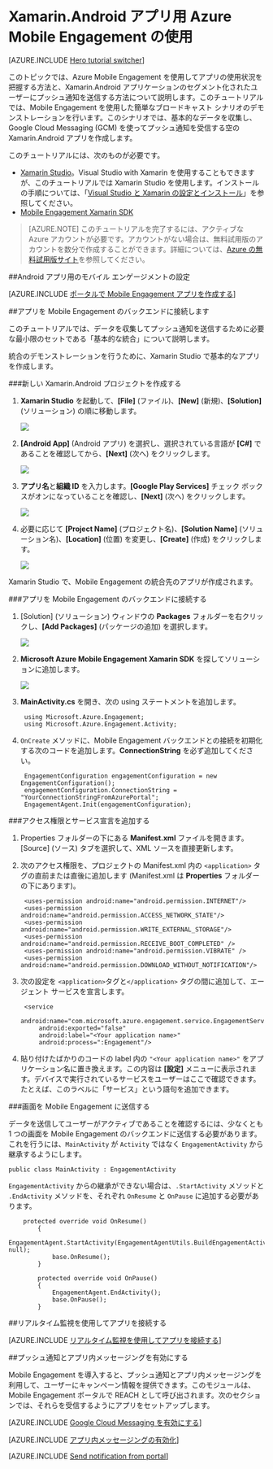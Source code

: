 <properties
	pageTitle="Xamarin.Android 用 Azure Mobile Engagement の使用"
	description="Xamarin.Android アプリの分析やプッシュ通知で Azure Mobile Engagement を使用する方法について説明します。"
	services="mobile-engagement"
	documentationCenter="xamarin"
	authors="piyushjo"
	manager=""
	editor="" />

<tags
	ms.service="mobile-engagement"
	ms.workload="mobile"
	ms.tgt_pltfrm="mobile-xamarin-android"
	ms.devlang="dotnet"
	ms.topic="hero-article"
	ms.date="06/16/2016"
	ms.author="piyushjo" />

# Xamarin.Android アプリ用 Azure Mobile Engagement の使用

[AZURE.INCLUDE [Hero tutorial switcher](../../includes/mobile-engagement-hero-tutorial-switcher.md)]

このトピックでは、Azure Mobile Engagement を使用してアプリの使用状況を把握する方法と、Xamarin.Android アプリケーションのセグメント化されたユーザーにプッシュ通知を送信する方法について説明します。このチュートリアルでは、Mobile Engagement を使用した簡単なブロードキャスト シナリオのデモンストレーションを行います。このシナリオでは、基本的なデータを収集し、Google Cloud Messaging (GCM) を使ってプッシュ通知を受信する空の Xamarin.Android アプリを作成します。

このチュートリアルには、次のものが必要です。

+ [Xamarin Studio](http://xamarin.com/studio)。Visual Studio with Xamarin を使用することもできますが、このチュートリアルでは Xamarin Studio を使用します。インストールの手順については、「[Visual Studio と Xamarin の設定とインストール](https://msdn.microsoft.com/library/mt613162.aspx)」を参照してください。
+ [Mobile Engagement Xamarin SDK](https://www.nuget.org/packages/Microsoft.Azure.Engagement.Xamarin/)

> [AZURE.NOTE] このチュートリアルを完了するには、アクティブな Azure アカウントが必要です。アカウントがない場合は、無料試用版のアカウントを数分で作成することができます。詳細については、[Azure の無料試用版サイト](https://azure.microsoft.com/pricing/free-trial/?WT.mc_id=A0E0E5C02&amp;returnurl=http%3A%2F%2Fazure.microsoft.com%2Fja-JP%2Fdocumentation%2Farticles%2Fmobile-engagement-xamarin-android-get-started)を参照してください。

##<a id="setup-azme"></a>Android アプリ用のモバイル エンゲージメントの設定

[AZURE.INCLUDE [ポータルで Mobile Engagement アプリを作成する](../../includes/mobile-engagement-create-app-in-portal.md)]

##<a id="connecting-app"></a>アプリを Mobile Engagement のバックエンドに接続します

このチュートリアルでは、データを収集してプッシュ通知を送信するために必要な最小限のセットである「基本的な統合」について説明します。

統合のデモンストレーションを行うために、Xamarin Studio で基本的なアプリを作成します。

###新しい Xamarin.Android プロジェクトを作成する

1. **Xamarin Studio** を起動して、**[File]** (ファイル)、**[New]** (新規)、**[Solution]** (ソリューション) の順に移動します。 

    ![][1]

2. **[Android App]** (Android アプリ) を選択し、選択されている言語が **[C#]** であることを確認してから、**[Next]** (次へ) をクリックします。

    ![][2]

3. **アプリ名**と**組織 ID** を入力します。**[Google Play Services]** チェック ボックスがオンになっていることを確認し、**[Next]** (次へ) をクリックします。

    ![][3]
	
4. 必要に応じて **[Project Name]** (プロジェクト名)、**[Solution Name]** (ソリューション名)、**[Location]** (位置) を変更し、**[Create]** (作成) をクリックします。

    ![][4]
 
Xamarin Studio で、Mobile Engagement の統合先のアプリが作成されます。

###アプリを Mobile Engagement のバックエンドに接続する

1. [Solution] \(ソリューション) ウィンドウの **Packages** フォルダーを右クリックし、**[Add Packages]** (パッケージの追加) を選択します。

    ![][5]

2. **Microsoft Azure Mobile Engagement Xamarin SDK** を探してソリューションに追加します。

    ![][6]
   
3. **MainActivity.cs** を開き、次の using ステートメントを追加します。

		using Microsoft.Azure.Engagement;
		using Microsoft.Azure.Engagement.Activity;

4. `OnCreate` メソッドに、Mobile Engagement バックエンドとの接続を初期化する次のコードを追加します。**ConnectionString** を必ず追加してください。

		EngagementConfiguration engagementConfiguration = new EngagementConfiguration();
		engagementConfiguration.ConnectionString = "YourConnectionStringFromAzurePortal";
		EngagementAgent.Init(engagementConfiguration);

###アクセス権限とサービス宣言を追加する

1. Properties フォルダーの下にある **Manifest.xml** ファイルを開きます。[Source] \(ソース) タブを選択して、XML ソースを直接更新します。
 
2. 次のアクセス権限を、プロジェクトの Manifest.xml 内の `<application>` タグの直前または直後に追加します (Manifest.xml は **Properties** フォルダーの下にあります)。

		<uses-permission android:name="android.permission.INTERNET"/>
		<uses-permission android:name="android.permission.ACCESS_NETWORK_STATE"/>
		<uses-permission android:name="android.permission.WRITE_EXTERNAL_STORAGE"/>
		<uses-permission android:name="android.permission.RECEIVE_BOOT_COMPLETED" />
		<uses-permission android:name="android.permission.VIBRATE" />
		<uses-permission android:name="android.permission.DOWNLOAD_WITHOUT_NOTIFICATION"/>

3. 次の設定を `<application>`タグと`</application>` タグの間に追加して、エージェント サービスを宣言します。

		<service
 			android:name="com.microsoft.azure.engagement.service.EngagementService"
 			android:exported="false"
 			android:label="<Your application name>"
 			android:process=":Engagement"/>

4. 貼り付けたばかりのコードの label 内の `"<Your application name>"` をアプリケーション名に置き換えます。この内容は **[設定]** メニューに表示されます。デバイスで実行されているサービスをユーザーはここで確認できます。たとえば、このラベルに「サービス」という語句を追加できます。

###画面を Mobile Engagement に送信する

データを送信してユーザーがアクティブであることを確認するには、少なくとも 1 つの画面を Mobile Engagement のバックエンドに送信する必要があります。これを行うには、`MainActivity` が `Activity` ではなく `EngagementActivity` から継承するようにします。

	public class MainActivity : EngagementActivity
	
`EngagementActivity` からの継承ができない場合は、`.StartActivity` メソッドと `.EndActivity` メソッドを、それぞれ `OnResume` と `OnPause` に追加する必要があります。

		protected override void OnResume()
	        {
	            EngagementAgent.StartActivity(EngagementAgentUtils.BuildEngagementActivityName(Java.Lang.Class.FromType(this.GetType())), null);
	            base.OnResume();             
	        }
	
	        protected override void OnPause()
	        {
	            EngagementAgent.EndActivity();
	            base.OnPause();            
	        }

##<a id="monitor"></a>リアルタイム監視を使用してアプリを接続する

[AZURE.INCLUDE [リアルタイム監視を使用してアプリを接続する](../../includes/mobile-engagement-connect-app-with-monitor.md)]

##<a id="integrate-push"></a>プッシュ通知とアプリ内メッセージングを有効にする

Mobile Engagement を導入すると、プッシュ通知とアプリ内メッセージングを利用して、ユーザーにキャンペーン情報を提供できます。このモジュールは、Mobile Engagement ポータルで REACH として呼び出されます。次のセクションでは、それらを受信するようにアプリをセットアップします。

[AZURE.INCLUDE [Google Cloud Messaging を有効にする](../../includes/mobile-engagement-enable-google-cloud-messaging.md)]

[AZURE.INCLUDE [アプリ内メッセージングの有効化](../../includes/mobile-engagement-android-send-push.md)]

[AZURE.INCLUDE [Send notification from portal](../../includes/mobile-engagement-android-send-push-from-portal.md)]

<!-- Images -->
[1]: ./media/mobile-engagement-xamarin-android-get-started/1.png
[2]: ./media/mobile-engagement-xamarin-android-get-started/2.png
[3]: ./media/mobile-engagement-xamarin-android-get-started/3.png
[4]: ./media/mobile-engagement-xamarin-android-get-started/4.png
[5]: ./media/mobile-engagement-xamarin-android-get-started/5.png
[6]: ./media/mobile-engagement-xamarin-android-get-started/6.png

<!---HONumber=AcomDC_0622_2016-->